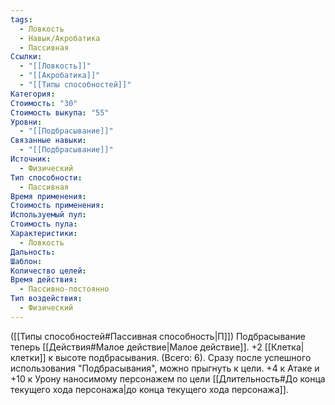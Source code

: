 ```yaml
---
tags:
  - Ловкость
  - Навык/Акробатика
  - Пассивная
Ссылки:
  - "[[Ловкость]]"
  - "[[Акробатика]]"
  - "[[Типы способностей]]"
Категория: 
Стоимость: "30"
Стоимость выкупа: "55"
Уровни:
  - "[[Подбрасывание]]"
Связанные навыки:
  - "[[Подбрасывание]]"
Источник:
  - Физический
Тип способности:
  - Пассивная
Время применения: 
Стоимость применения: 
Используемый пул: 
Стоимость пула: 
Характеристики:
  - Ловкость
Дальность: 
Шаблон: 
Количество целей: 
Время действия:
  - Пассивно-постоянно
Тип воздействия:
  - Физический
---
```

([[Типы способностей#Пассивная способность|П]]) Подбрасывание теперь [[Действия#Малое действие|Малое действие]]. +2 [[Клетка|клетки]] к высоте подбрасывания. (Всего: 6). Сразу после успешного использования "Подбрасывания", можно прыгнуть к цели. +4 к Атаке и +10 к Урону наносимому персонажем по цели [[Длительность#До конца текущего хода персонажа|до конца текущего хода персонажа]].